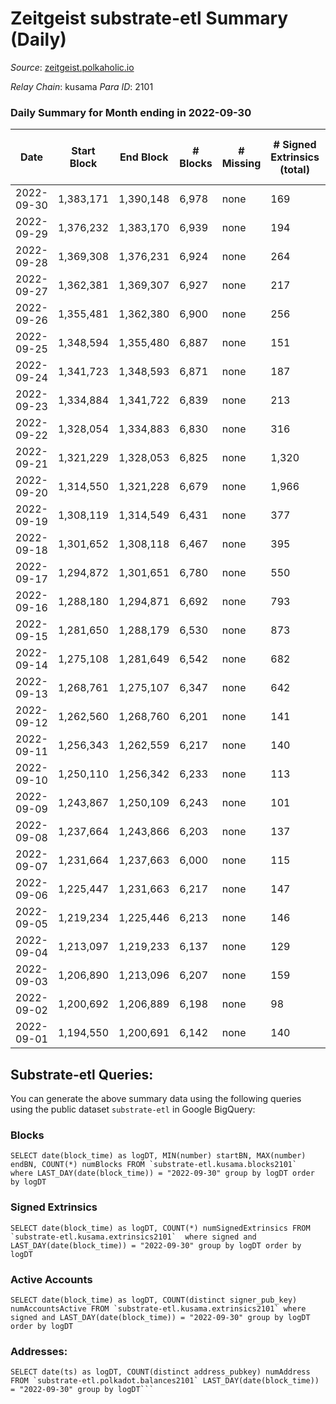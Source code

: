 # Zeitgeist substrate-etl Summary (Daily)

_Source_: [zeitgeist.polkaholic.io](https://zeitgeist.polkaholic.io)

*Relay Chain*: kusama
*Para ID*: 2101



### Daily Summary for Month ending in 2022-09-30


| Date | Start Block | End Block | # Blocks | # Missing | # Signed Extrinsics (total) | # Active Accounts | # Addresses with Balances | # Events | # Transfers | # XCM Transfers In | # XCM Transfers Out |
| ---- | ----------- | --------- | -------- | --------- | --------------------------- | ----------------- | ------------------------- | -------- | ----------- | ------------------ | ------------------- |
| 2022-09-30 | 1,383,171 | 1,390,148 | 6,978 | none  | 169 | 69 | 14,975 | 33,140 | 142  |   |   |
| 2022-09-29 | 1,376,232 | 1,383,170 | 6,939 | none  | 194 | 105 |  | 33,937 | 134  |   |   |
| 2022-09-28 | 1,369,308 | 1,376,231 | 6,924 | none  | 264 | 93 |  | 33,394 | 266  |   |   |
| 2022-09-27 | 1,362,381 | 1,369,307 | 6,927 | none  | 217 | 95 |  | 33,878 | 202  |   |   |
| 2022-09-26 | 1,355,481 | 1,362,380 | 6,900 | none  | 256 | 93 |  | 33,161 | 255  |   |   |
| 2022-09-25 | 1,348,594 | 1,355,480 | 6,887 | none  | 151 | 69 |  | 33,162 | 95  |   |   |
| 2022-09-24 | 1,341,723 | 1,348,593 | 6,871 | none  | 187 | 72 |  | 32,321 | 150  |   |   |
| 2022-09-23 | 1,334,884 | 1,341,722 | 6,839 | none  | 213 | 77 |  | 33,168 | 147  |   |   |
| 2022-09-22 | 1,328,054 | 1,334,883 | 6,830 | none  | 316 | 85 |  | 32,953 | 343  | 1  |   |
| 2022-09-21 | 1,321,229 | 1,328,053 | 6,825 | none  | 1,320 | 100 |  | 36,768 | 602  |   |   |
| 2022-09-20 | 1,314,550 | 1,321,228 | 6,679 | none  | 1,966 | 124 |  | 39,266 | 628  |   |   |
| 2022-09-19 | 1,308,119 | 1,314,549 | 6,431 | none  | 377 | 118 | 14,963 | 29,809 | 224  |   |   |
| 2022-09-18 | 1,301,652 | 1,308,118 | 6,467 | none  | 395 | 98 | 14,958 | 30,838 | 316  |   |   |
| 2022-09-17 | 1,294,872 | 1,301,651 | 6,780 | none  | 550 | 111 | 14,961 | 33,558 | 693  |   |   |
| 2022-09-16 | 1,288,180 | 1,294,871 | 6,692 | none  | 793 | 123 | 14,953 | 35,729 | 1,115  |   |   |
| 2022-09-15 | 1,281,650 | 1,288,179 | 6,530 | none  | 873 | 120 | 14,954 | 34,256 | 1,222  | 1  |   |
| 2022-09-14 | 1,275,108 | 1,281,649 | 6,542 | none  | 682 | 139 | 14,951 | 34,550 | 867  |   |   |
| 2022-09-13 | 1,268,761 | 1,275,107 | 6,347 | none  | 642 | 140 | 14,939 | 32,612 | 552  |   |   |
| 2022-09-12 | 1,262,560 | 1,268,760 | 6,201 | none  | 141 | 75 | 14,917 | 28,003 | 25  |   |   |
| 2022-09-11 | 1,256,343 | 1,262,559 | 6,217 | none  | 140 | 60 |  | 28,843 | 26  |   |   |
| 2022-09-10 | 1,250,110 | 1,256,342 | 6,233 | none  | 113 | 58 |  | 27,864 | 23  |   |   |
| 2022-09-09 | 1,243,867 | 1,250,109 | 6,243 | none  | 101 | 51 | 14,897 | 27,786 | 18  | 1  |   |
| 2022-09-08 | 1,237,664 | 1,243,866 | 6,203 | none  | 137 | 71 | 14,896 | 28,651 | 31  |   |   |
| 2022-09-07 | 1,231,664 | 1,237,663 | 6,000 | none  | 115 | 66 | 14,889 | 26,997 | 19  |   |   |
| 2022-09-06 | 1,225,447 | 1,231,663 | 6,217 | none  | 147 | 72 | 14,885 | 27,778 | 42  | 1  |   |
| 2022-09-05 | 1,219,234 | 1,225,446 | 6,213 | none  | 146 | 82 | 14,880 | 27,789 | 27  | 1  |   |
| 2022-09-04 | 1,213,097 | 1,219,233 | 6,137 | none  | 129 | 66 | 14,876 | 28,236 | 22  |   |   |
| 2022-09-03 | 1,206,890 | 1,213,096 | 6,207 | none  | 159 | 49 | 14,869 | 27,562 | 55  |   |   |
| 2022-09-02 | 1,200,692 | 1,206,889 | 6,198 | none  | 98 | 51 | 14,868 | 27,286 | 9  |   |   |
| 2022-09-01 | 1,194,550 | 1,200,691 | 6,142 | none  | 140 | 73 | 14,865 | 28,012 | 42  | 3  |   |

## Substrate-etl Queries:
You can generate the above summary data using the following queries using the public dataset `substrate-etl` in Google BigQuery:


### Blocks
```
SELECT date(block_time) as logDT, MIN(number) startBN, MAX(number) endBN, COUNT(*) numBlocks FROM `substrate-etl.kusama.blocks2101`  where LAST_DAY(date(block_time)) = "2022-09-30" group by logDT order by logDT
```


### Signed Extrinsics
```
SELECT date(block_time) as logDT, COUNT(*) numSignedExtrinsics FROM `substrate-etl.kusama.extrinsics2101`  where signed and LAST_DAY(date(block_time)) = "2022-09-30" group by logDT order by logDT
```


### Active Accounts
```
SELECT date(block_time) as logDT, COUNT(distinct signer_pub_key) numAccountsActive FROM `substrate-etl.kusama.extrinsics2101` where signed and LAST_DAY(date(block_time)) = "2022-09-30" group by logDT order by logDT
```


### Addresses:
```
SELECT date(ts) as logDT, COUNT(distinct address_pubkey) numAddress FROM `substrate-etl.polkadot.balances2101` LAST_DAY(date(block_time)) = "2022-09-30" group by logDT```

